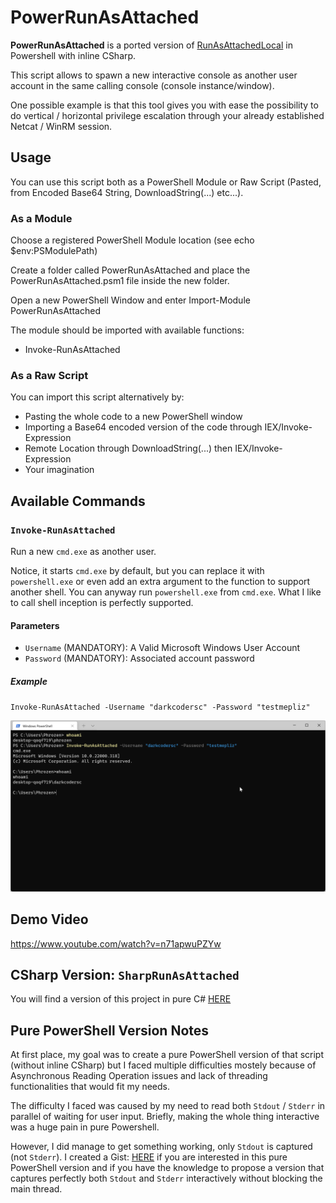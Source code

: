# PowerRunAsAttached

**PowerRunAsAttached** is a ported version of [RunAsAttachedLocal](https://github.com/DarkCoderSc/run-as-attached-local) in Powershell with inline CSharp.

This script allows to spawn a new interactive console as another user account in the same calling console (console instance/window).

One possible example is that this tool gives you with ease the possibility to do vertical / horizontal privilege escalation through your already established Netcat / WinRM session.

## Usage

You can use this script both as a PowerShell Module or Raw Script (Pasted, from Encoded Base64 String, DownloadString(...) etc...).

### As a Module

Choose a registered PowerShell Module location (see echo $env:PSModulePath)

Create a folder called PowerRunAsAttached and place the PowerRunAsAttached.psm1 file inside the new folder.

Open a new PowerShell Window and enter Import-Module PowerRunAsAttached

The module should be imported with available functions:

* Invoke-RunAsAttached

### As a Raw Script

You can import this script alternatively by:

* Pasting the whole code to a new PowerShell window
* Importing a Base64 encoded version of the code through IEX/Invoke-Expression
* Remote Location through DownloadString(...) then IEX/Invoke-Expression
* Your imagination

## Available Commands

### `Invoke-RunAsAttached`

Run a new `cmd.exe` as another user.

Notice, it starts `cmd.exe` by default, but you can replace it with `powershell.exe` or even add an extra argument to the function to support another shell. You can anyway run `powershell.exe` from `cmd.exe`. What I like to call shell inception is perfectly supported.

#### Parameters

* `Username` (MANDATORY): A Valid Microsoft Windows User Account
* `Password` (MANDATORY): Associated account password

##### Example

`Invoke-RunAsAttached -Username "darkcodersc" -Password "testmepliz"`

![Example](images/example.png)

## Demo Video

https://www.youtube.com/watch?v=n71apwuPZYw

## CSharp Version: `SharpRunAsAttached`

You will find a version of this project in pure C# [HERE](https://gist.github.com/DarkCoderSc/60a18484fbda7bbb2a1ec0f2b1d42cb7#file-sharprunasattached-cs)

## Pure PowerShell Version Notes

At first place, my goal was to create a pure PowerShell version of that script (without inline CSharp) but I faced multiple difficulties mostely because of Asynchronous Reading Operation issues and lack of threading functionalities that would fit my needs.

The difficulty I faced was caused by my need to read both `Stdout` / `Stderr` in parallel of waiting for user input. Briefly, making the whole thing interactive was a huge pain in pure Powershell.

However, I did manage to get something working, only `Stdout` is captured (not `Stderr`). I created a Gist: [HERE](https://gist.github.com/DarkCoderSc/b38645d7c787749d341a99644186ef8f#file-powerpurerunasattached-psm1) if you are interested in this pure PowerShell version and if you have the knowledge to propose a version that captures perfectly both `Stdout` and `Stderr` interactively without blocking the main thread.
